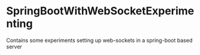 # SpringBootWithWebSocketExperimenting
Contains some experiments setting up web-sockets in a spring-boot based server
